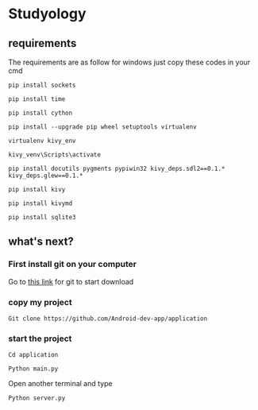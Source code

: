 # Studyology
## requirements 
The requirements are as follow for windows 
just copy these codes in your cmd

    
    pip install sockets

    pip install time

    pip install cython

    pip install --upgrade pip wheel setuptools virtualenv

    virtualenv kivy_env

    kivy_venv\Scripts\activate

    pip install docutils pygments pypiwin32 kivy_deps.sdl2==0.1.* kivy_deps.glew==0.1.*

    pip install kivy

    pip install kivymd

    pip install sqlite3

## what's next?

### First install git on your computer

Go to [this link](https://git-scm.com/download/win) for git to start download

### copy my project

    Git clone https://github.com/Android-dev-app/application

### start the project 

    
    Cd application

    Python main.py

Open another terminal and type

    Python server.py
